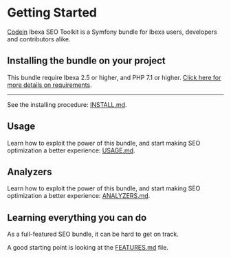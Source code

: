 # Getting Started

[Codein](https://www.codein.fr) Ibexa SEO Toolkit is a Symfony bundle for Ibexa users, developers and contributors alike. 

## Installing the bundle on your project

This bundle require Ibexa 2.5 or higher, and PHP 7.1 or higher. 
[Click here for more details on requirements](REQUIREMENTS.md).

____

See the installing procedure: [INSTALL.md](INSTALL.md).

## Usage

Learn how to exploit the power of this bundle, and start making SEO optimization a better experience: [USAGE.md](USAGE.md).

## Analyzers

Learn how to exploit the power of this bundle, and start making SEO optimization a better experience: [ANALYZERS.md](ANALYZERS.md).

## Learning everything you can do

As a full-featured SEO bundle, it can be hard to get on track. 

A good starting point is looking at the [FEATURES.md](FEATURES.md) file. 
